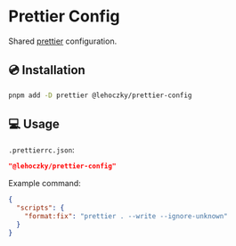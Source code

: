 # Prettier Config

Shared [prettier](https://prettier.io/) configuration.

## 💿 Installation

```sh
pnpm add -D prettier @lehoczky/prettier-config
```

## 💻 Usage

`.prettierrc.json`:

```json
"@lehoczky/prettier-config"
```

Example command:

```json
{
  "scripts": {
    "format:fix": "prettier . --write --ignore-unknown"
  }
}
```
